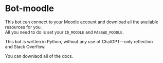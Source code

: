 # Bot-moodle
This bot can connect to your Moodle account and download all the available resources for you.  
All you need to do is set your `ID_MOODLE` and `PASSWD_MOODLE`.

This bot is written in Python, without any use of ChatGPT—only reflection and Stack Overflow.

You can downlaod all of the docs.
